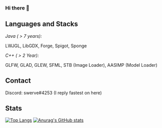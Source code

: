 ### Hi there 👋

## Languages and Stacks ##
*Java ( > 7 years):*


LWJGL, LibGDX, Forge, Spigot, Sponge

*C++ ( > 2 Year):*


GLFW, GLAD, GLEW, SFML, STB (Image Loader), AASIMP (Model Loader)

## Contact ##

Discord: swerve#4253 (I reply fastest on here)

## Stats ##
[![Top Langs](https://github-readme-stats.vercel.app/api/top-langs/?username=swerhve&layout=compact)](https://github.com/anuraghazra/github-readme-stats)
[![Anurag's GitHub stats](https://github-readme-stats.vercel.app/api?username=swerhve)](https://github.com/anuraghazra/github-readme-stats)

